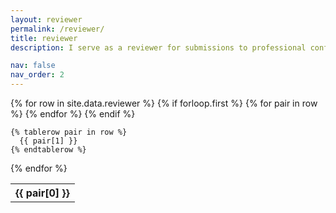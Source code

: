 ```yaml
---
layout: reviewer
permalink: /reviewer/
title: reviewer
description: I serve as a reviewer for submissions to professional conferences and academic publications, contributing my expertise to uphold quality and rigor in the field. Below are the conferences and books for which I have participated in the peer review process, helping to evaluate and select high-quality contributions in my area of specialization.

nav: false
nav_order: 2
---
```

<table>
  {% for row in site.data.reviewer %}
    {% if forloop.first %}
    <tr>
      {% for pair in row %}
        <th>{{ pair[0] }}</th>
      {% endfor %}
    </tr>
    {% endif %}

    {% tablerow pair in row %}
      {{ pair[1] }}
    {% endtablerow %}
  {% endfor %}
</table>
